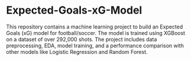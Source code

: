# Expected-Goals-xG-Model
This repository contains a machine learning project to build an Expected Goals (xG) model for football/soccer. The model is trained using XGBoost on a dataset of over 292,000 shots. The project includes data preprocessing, EDA, model training, and a performance comparison with other models like Logistic Regression and Random Forest.
